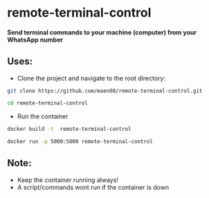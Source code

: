 # remote-terminal-control

#### Send terminal commands to your machine (computer) from your WhatsApp number 

## Uses:

- Clone the project and navigate to the root directory:

```sh
git clone https://github.com/maen08/remote-terminal-control.git

cd remote-terminal-control

```

- Run the container

```sh
docker build -t  remote-terminal-control

docker run -p 5000:5000 remote-terminal-control
```

## Note:
- Keep the container running always!
- A script/commands wont run if the container is down